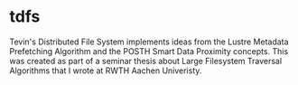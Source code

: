 # tdfs
Tevin's Distributed File System implements ideas from the Lustre Metadata Prefetching Algorithm and the POSTH Smart Data Proximity concepts. This was created as part of a seminar thesis about Large Filesystem Traversal Algorithms that I wrote at RWTH Aachen Univeristy.
